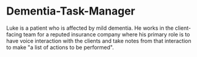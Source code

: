 # Dementia-Task-Manager
Luke is a patient who is affected by mild dementia. He works in the client-facing team for a reputed insurance company where his primary role is to have voice interaction with the clients and take notes from that interaction to make "a list of actions to be performed".
